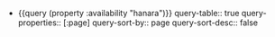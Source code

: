 - {{query (property :availability "hanara")}}
  query-table:: true
  query-properties:: [:page]
  query-sort-by:: page
  query-sort-desc:: false